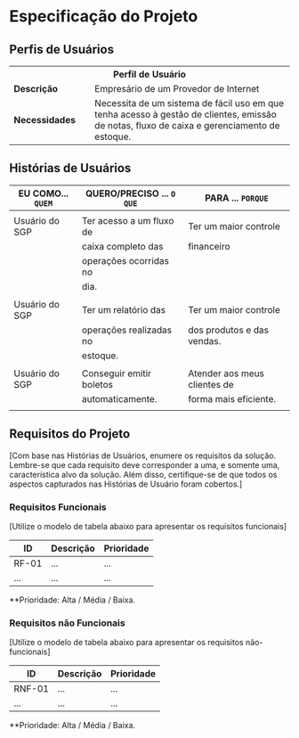 # Especificação do Projeto

## Perfis de Usuários

<table>
<tbody>
<tr align=center>
<th colspan="2">Perfil de Usuário </th>
</tr>
<tr>
<td width="150px"><b>Descrição</b></td>
<td width="600px">Empresário de um Provedor de Internet</td>
</tr>
<tr>
<td><b>Necessidades</b></td>
<td>Necessita de um sistema de fácil uso em que tenha acesso à gestão
de clientes, emissão de notas, fluxo de caixa e gerenciamento de
estoque.</td>
</tr>
</tbody>
</table>


## Histórias de Usuários

|EU COMO... `QUEM`   | QUERO/PRECISO ... `O QUE` |PARA ... `PORQUE`                 |
|--------------------|---------------------------|----------------------------------|
|                    |                           |                                  |
| Usuário do SGP     | Ter acesso a um fluxo de  | Ter um maior controle            |
|                    | caixa completo das        | financeiro                       |
|                    | operações ocorridas no    |                                  |
|                    | dia.                      |                                  |
|                    |                           |                                  |
| Usuário do SGP     | Ter um relatório das      | Ter um maior controle            |
|                    | operações realizadas no   | dos produtos e das vendas.       |
|                    | estoque.                  |                                  |
|                    |                           |                                  |
| Usuário do SGP     | Conseguir emitir boletos  | Atender aos meus clientes de     |
|                    | automaticamente.          | forma mais eficiente.            |
|                    |                           |                                  |

## Requisitos do Projeto

[Com base nas Histórias de Usuários, enumere os requisitos da solução. Lembre-se que cada requisito deve corresponder a uma, e somente uma, característica alvo da solução. Além disso, certifique-se de que todos os aspectos capturados nas Histórias de Usuário foram cobertos.]

### Requisitos Funcionais

[Utilize o modelo de tabela abaixo para apresentar os requisitos funcionais]

|ID    | Descrição                | Prioridade |
|-------|---------------------------------|----|
| RF-01 |  ...                    | ...   | 
|  ...  |  ...                    | ...   |

**Prioridade: Alta / Média / Baixa. 

### Requisitos não Funcionais

[Utilize o modelo de tabela abaixo para apresentar os requisitos não-funcionais]

|ID      | Descrição               |Prioridade |
|--------|-------------------------|----|
| RNF-01 |  ...                    | ...   | 
| ...    |  ...                    | ...   | 

**Prioridade: Alta / Média / Baixa. 

